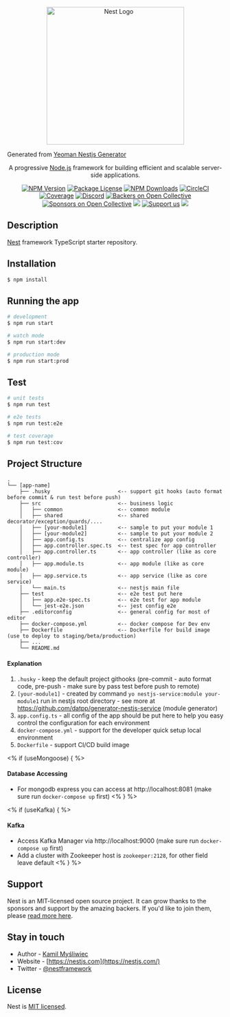 <p align="center">
  <a href="http://nestjs.com/" target="blank"><img src="https://nestjs.com/img/logo_text.svg" width="320" alt="Nest Logo" /></a>
</p>

[circleci-image]: https://img.shields.io/circleci/build/github/nestjs/nest/master?token=abc123def456
[circleci-url]: https://circleci.com/gh/nestjs/nest

  <p>Generated from <a href="https://github.com/datpp/generator-nestjs-service.git">Yeoman Nestjs Generator</a></p>
  <p align="center">A progressive <a href="http://nodejs.org" target="_blank">Node.js</a> framework for building efficient and scalable server-side applications.</p>
    <p align="center">
<a href="https://www.npmjs.com/~nestjscore" target="_blank"><img src="https://img.shields.io/npm/v/@nestjs/core.svg" alt="NPM Version" /></a>
<a href="https://www.npmjs.com/~nestjscore" target="_blank"><img src="https://img.shields.io/npm/l/@nestjs/core.svg" alt="Package License" /></a>
<a href="https://www.npmjs.com/~nestjscore" target="_blank"><img src="https://img.shields.io/npm/dm/@nestjs/common.svg" alt="NPM Downloads" /></a>
<a href="https://circleci.com/gh/nestjs/nest" target="_blank"><img src="https://img.shields.io/circleci/build/github/nestjs/nest/master" alt="CircleCI" /></a>
<a href="https://coveralls.io/github/nestjs/nest?branch=master" target="_blank"><img src="https://coveralls.io/repos/github/nestjs/nest/badge.svg?branch=master#9" alt="Coverage" /></a>
<a href="https://discord.gg/G7Qnnhy" target="_blank"><img src="https://img.shields.io/badge/discord-online-brightgreen.svg" alt="Discord"/></a>
<a href="https://opencollective.com/nest#backer" target="_blank"><img src="https://opencollective.com/nest/backers/badge.svg" alt="Backers on Open Collective" /></a>
<a href="https://opencollective.com/nest#sponsor" target="_blank"><img src="https://opencollective.com/nest/sponsors/badge.svg" alt="Sponsors on Open Collective" /></a>
  <a href="https://paypal.me/kamilmysliwiec" target="_blank"><img src="https://img.shields.io/badge/Donate-PayPal-ff3f59.svg"/></a>
    <a href="https://opencollective.com/nest#sponsor"  target="_blank"><img src="https://img.shields.io/badge/Support%20us-Open%20Collective-41B883.svg" alt="Support us"></a>
  <a href="https://twitter.com/nestframework" target="_blank"><img src="https://img.shields.io/twitter/follow/nestframework.svg?style=social&label=Follow"></a>
</p>
  <!--[![Backers on Open Collective](https://opencollective.com/nest/backers/badge.svg)](https://opencollective.com/nest#backer)
  [![Sponsors on Open Collective](https://opencollective.com/nest/sponsors/badge.svg)](https://opencollective.com/nest#sponsor)-->

## Description

[Nest](https://github.com/nestjs/nest) framework TypeScript starter repository.

## Installation

```bash
$ npm install
```

## Running the app

```bash
# development
$ npm run start

# watch mode
$ npm run start:dev

# production mode
$ npm run start:prod
```

## Test

```bash
# unit tests
$ npm run test

# e2e tests
$ npm run test:e2e

# test coverage
$ npm run test:cov
```

## Project Structure
```
.
└── [app-name]
    ├── .husky                      <-- support git hooks (auto format before commit & run test before push)
    ├── src                         <-- business logic
    │   ├── common                  <-- common module
    │   ├── shared                  <-- shared decorator/exception/guards/....
    │   ├── [your-module1]          <-- sample to put your module 1
    │   ├── [your-module2]          <-- sample to put your module 2 
    │   ├── app.config.ts           <-- centralize app config
    │   ├── app.controller.spec.ts  <-- test spec for app controller
    │   ├── app.controller.ts       <-- app controller (like as core controller)
    │   ├── app.module.ts           <-- app module (like as core module)
    │   ├── app.service.ts          <-- app service (like as core service)
    │   └── main.ts                 <-- nestjs main file
    ├── test                        <-- e2e test put here
    │   ├── app.e2e-spec.ts         <-- e2e test for app module
    │   └── jest-e2e.json           <-- jest config e2e                
    ├── .editorconfig               <-- general config for most of editor
    ├── docker-compose.yml          <-- docker compose for Dev env
    ├── Dockerfile                  <-- Dockerfile for build image (use to deploy to staging/beta/production)
    ├── ...
    └── README.md
```

#### Explanation

1. `.husky` - keep the default project githooks (pre-commit - auto format code, pre-push - make sure by pass test before push to remote)
2. `[your-module1]` - created by command `yo nestjs-service:module your-module1` run in nestjs root directory - see more at https://github.com/datpp/generator-nestjs-service (module generator)
3. `app.config.ts` - all config of the app should be put here to help you easy control the configuration for each environment
4. `docker-compose.yml` - support for the developer quick setup local environment
5. `Dockerfile` - support CI/CD build image

<% if (useMongoose) { %>
#### Database Accessing 
- For mongodb express you can access at http://localhost:8081 (make sure run `docker-compose up` first)
<% }  %>

<% if (useKafka) { %>
#### Kafka
- Access Kafka Manager via http://localhost:9000 (make sure run `docker-compose up` first)
- Add a cluster with Zookeeper host is `zookeeper:2128`, for other field leave default 
<% } %>

## Support
Nest is an MIT-licensed open source project. It can grow thanks to the sponsors and support by the amazing backers. If you'd like to join them, please [read more here](https://docs.nestjs.com/support).

## Stay in touch

- Author - [Kamil Myśliwiec](https://kamilmysliwiec.com)
- Website - [https://nestjs.com](https://nestjs.com/)
- Twitter - [@nestframework](https://twitter.com/nestframework)

## License

Nest is [MIT licensed](LICENSE).
